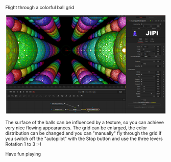 <!-- +++ DO NOT REMOVE THIS COMMENT +++ DO NOT ADD OR EDIT ANY TEXT BEFORE THIS LINE +++ IT WOULD BE A REALLY BAD IDEA +++ -->

Flight through a colorful ball grid

[![BumpyReflectingBalls](BumpyReflectingBalls.png)](https://github.com/nmbr73/Shadertoys/blob/main/AbstractShader/BumpyReflectingBalls.fuse)

The surface of the balls can be influenced by a texture, so you can achieve very nice flowing appearances. The grid can be enlarged, the color distribution can be changed and you can "manually" fly through the grid if you switch off the "autopilot" with the Stop button and use the three levers Rotation 1 to 3 :-)

Have fun playing

<!-- +++ DO NOT REMOVE THIS COMMENT +++ DO NOT EDIT ANY TEXT THAT COMES AFTER THIS LINE +++ TRUST ME: JUST DON'T DO IT +++ -->
